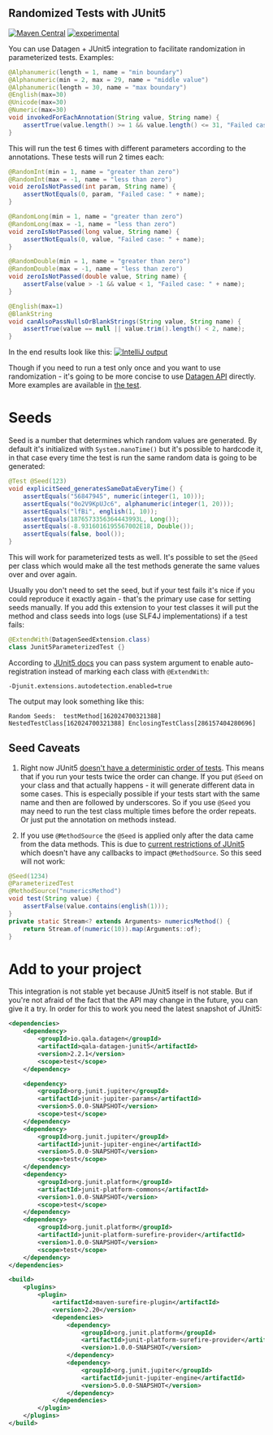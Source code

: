 Randomized Tests with JUnit5
----------------------------

[![Maven Central](https://maven-badges.herokuapp.com/maven-central/io.qala.datagen/qala-datagen-junit5/badge.svg)](http://search.maven.org/#search%7Cga%7C1%7Cg%3A%22io.qala.datagen%22)
[![experimental](http://badges.github.io/stability-badges/dist/experimental.svg)](http://github.com/badges/stability-badges)

You can use Datagen + JUnit5 integration to facilitate randomization in parameterized tests. Examples:

```java
@Alphanumeric(length = 1, name = "min boundary")
@Alphanumeric(min = 2, max = 29, name = "middle value")
@Alphanumeric(length = 30, name = "max boundary")
@English(max=30)
@Unicode(max=30)
@Numeric(max=30)
void invokedForEachAnnotation(String value, String name) {
    assertTrue(value.length() >= 1 && value.length() <= 31, "Failed case: " + name);
}
```

This will run the test 6 times with different parameters according to the annotations. These tests will run 2 times
each:

```java
@RandomInt(min = 1, name = "greater than zero")
@RandomInt(max = -1, name = "less than zero")
void zeroIsNotPassed(int param, String name) {
    assertNotEquals(0, param, "Failed case: " + name);
}

@RandomLong(min = 1, name = "greater than zero")
@RandomLong(max = -1, name = "less than zero")
void zeroIsNotPassed(long value, String name) {
    assertNotEquals(0, value, "Failed case: " + name);
}

@RandomDouble(min = 1, name = "greater than zero")
@RandomDouble(max = -1, name = "less than zero")
void zeroIsNotPassed(double value, String name) {
    assertFalse(value > -1 && value < 1, "Failed case: " + name);
}

@English(max=1)
@BlankString
void canAlsoPassNullsOrBlankStrings(String value, String name) {
    assertTrue(value == null || value.trim().length() < 2, name);
}
```

In the end results look like this:
[![IntelliJ output](https://user-images.githubusercontent.com/702510/27068275-e6450934-5017-11e7-825c-c231d845eb3c.png)](../examples/src/test/java/io/qala/datagen/examples/junit5/JUnit5ExampleTest.java)

Though if you need to run a test only once and you want to use randomization - it's going to be more concise to use 
[Datagen API](./../README.md) directly. More examples are available in 
[the test](src/test/java/io/qala/datagen/junit5/Junit5ParameterizedTest.java).

# Seeds

Seed is a number that determines which random values are generated. By default it's initialized with `System.nanoTime()`
but it's possible to hardcode it, in that case every time the test is run the same random data is going to be generated:

```java
@Test @Seed(123)
void explicitSeed_generatesSameDataEveryTime() {
    assertEquals("56847945", numeric(integer(1, 10)));
    assertEquals("0o2V9KpUJc6", alphanumeric(integer(1, 20)));
    assertEquals("lfBi", english(1, 10));
    assertEquals(1876573356364443993L, Long());
    assertEquals(-8.9316016195567002E18, Double());
    assertEquals(false, bool());
}
```

This will work for parameterized tests as well. It's possible to set the `@Seed` per class which would make all the
test methods generate the same values over and over again.

Usually you don't need to set the seed, but if your test fails it's nice if you could reproduce it exactly again -
that's the primary use case for setting seeds manually. If you add this extension to your test classes it will put the
method and class seeds into logs (use SLF4J implementations) if a test fails:

```java
@ExtendWith(DatagenSeedExtension.class)
class Junit5ParameterizedTest {}
```

According to [JUnit5 docs](http://junit.org/junit5/docs/current/user-guide/#extensions-registration) you can pass system
argument to enable auto-registration instead of marking each class with `@ExtendWith`:

```
-Djunit.extensions.autodetection.enabled=true
```

The output may look something like this:

```
Random Seeds:  testMethod[162024700321388] NestedTestClass[162024700321388] EnclosingTestClass[286157404280696]
```


## Seed Caveats

1. Right now JUnit5 [doesn't have a deterministic order of tests](https://github.com/junit-team/junit5/issues/111#issuecomment-307644332).
This means that if you run your tests twice the order can change. If you put `@Seed` on your class and that
actually happens - it will generate different data in some cases.
This is especially possible if your tests start with the same name and then are followed by underscores. So if you
use `@Seed` you may need to run the test class multiple times before the order repeats. Or just put the annotation on
methods instead.

2. If you use `@MethodSource` the `@Seed` is applied only after the data came from the data methods. This is due to
[current restrictions of JUnit5](https://github.com/junit-team/junit5/issues/883) which doesn't have any callbacks
to impact `@MethodSource`. So this seed will not work:

```java
@Seed(1234)
@ParameterizedTest
@MethodSource("numericsMethod")
void test(String value) {
    assertFalse(value.contains(english(1)));
}
private static Stream<? extends Arguments> numericsMethod() {
    return Stream.of(numeric(10)).map(Arguments::of);
}
```

# Add to your project

This integration is not stable yet because JUnit5 itself is not stable. But if you're not afraid of the fact that the 
API may change in the future, you can give it a try. In order for this to work you need the latest snapshot of JUnit5:
```xml
<dependencies>
    <dependency>
        <groupId>io.qala.datagen</groupId>
        <artifactId>qala-datagen-junit5</artifactId>
        <version>2.2.1</version>
        <scope>test</scope>
    </dependency>

    <dependency>
        <groupId>org.junit.jupiter</groupId>
        <artifactId>junit-jupiter-params</artifactId>
        <version>5.0.0-SNAPSHOT</version>
        <scope>test</scope>
    </dependency>
    <dependency>
        <groupId>org.junit.jupiter</groupId>
        <artifactId>junit-jupiter-engine</artifactId>
        <version>5.0.0-SNAPSHOT</version>
        <scope>test</scope>
    </dependency>
    <dependency>
        <groupId>org.junit.platform</groupId>
        <artifactId>junit-platform-commons</artifactId>
        <version>1.0.0-SNAPSHOT</version>
        <scope>test</scope>
    </dependency>
    <dependency>
        <groupId>org.junit.platform</groupId>
        <artifactId>junit-platform-surefire-provider</artifactId>
        <version>1.0.0-SNAPSHOT</version>
        <scope>test</scope>
    </dependency>
</dependencies>

<build>
    <plugins>
        <plugin>
            <artifactId>maven-surefire-plugin</artifactId>
            <version>2.20</version>
            <dependencies>
                <dependency>
                    <groupId>org.junit.platform</groupId>
                    <artifactId>junit-platform-surefire-provider</artifactId>
                    <version>1.0.0-SNAPSHOT</version>
                </dependency>
                <dependency>
                    <groupId>org.junit.jupiter</groupId>
                    <artifactId>junit-jupiter-engine</artifactId>
                    <version>5.0.0-SNAPSHOT</version>
                </dependency>
            </dependencies>
        </plugin>
    </plugins>
</build>
```